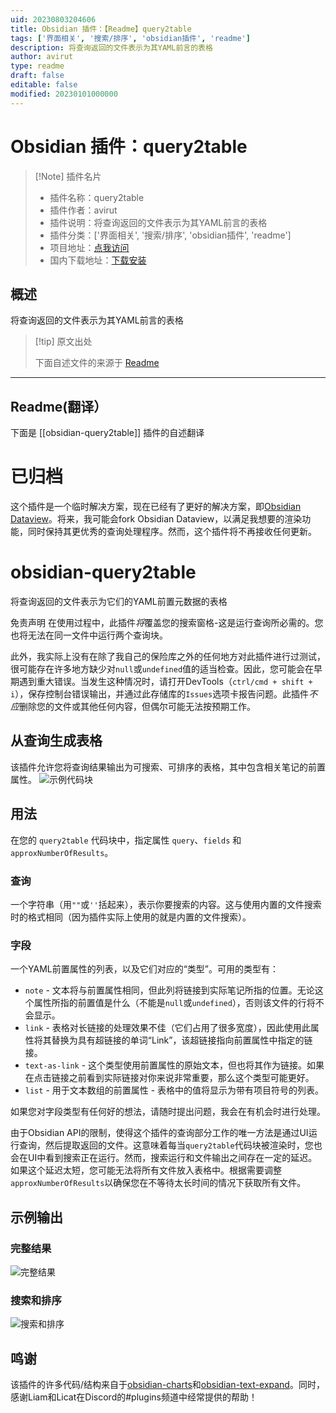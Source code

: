 ```yaml
---
uid: 20230803204606
title: Obsidian 插件：【Readme】query2table
tags: ['界面相关', '搜索/排序', 'obsidian插件', 'readme']
description: 将查询返回的文件表示为其YAML前言的表格
author: avirut
type: readme
draft: false
editable: false
modified: 20230101000000
---
```


# Obsidian 插件：query2table

> [!Note] 插件名片
> - 插件名称：query2table
> - 插件作者：avirut
> - 插件说明：将查询返回的文件表示为其YAML前言的表格
> - 插件分类：['界面相关', '搜索/排序', 'obsidian插件', 'readme']
> - 项目地址：[点我访问](https://github.com/avirut/obsidian-query2table)
> - 国内下载地址：[下载安装](https://pkmer.cn/products/plugin/pluginMarket/?obsidian-query2table)

## 概述

将查询返回的文件表示为其YAML前言的表格



> [!tip] 原文出处
> 
>下面自述文件的来源于 [Readme](https://ghproxy.net/https://raw.githubusercontent.com/avirut/obsidian-query2table/master/README.md)
> 

---

## Readme(翻译）

下面是 [[obsidian-query2table]] 插件的自述翻译


# 已归档
这个插件是一个临时解决方案，现在已经有了更好的解决方案，即[Obsidian Dataview](https://github.com/blacksmithgu/obsidian-dataview)。将来，我可能会fork Obsidian Dataview，以满足我想要的渲染功能，同时保持其更优秀的查询处理程序。然而，这个插件将不再接收任何更新。

# obsidian-query2table
将查询返回的文件表示为它们的YAML前置元数据的表格

免责声明
在使用过程中，此插件*将*覆盖您的搜索窗格-这是运行查询所必需的。您也将无法在同一文件中运行两个查询块。

此外，我实际上没有在除了我自己的保险库之外的任何地方对此插件进行过测试，很可能存在许多地方缺少对`null`或`undefined`值的适当检查。因此，您可能会在早期遇到重大错误。当发生这种情况时，请打开DevTools（`ctrl/cmd + shift + i`），保存控制台错误输出，并通过此存储库的`Issues`选项卡报告问题。此插件*不应*删除您的文件或其他任何内容，但偶尔可能无法按预期工作。

## 从查询生成表格
该插件允许您将查询结果输出为可搜索、可排序的表格，其中包含相关笔记的前置属性。
![示例代码块](https://github.com/avirut/obsidian-query2table/blob/master/imgs/codeblock.png?raw=true)

## 用法
在您的 `query2table` 代码块中，指定属性 `query`、`fields` 和 `approxNumberOfResults`。

### 查询
一个字符串（用`""`或`''`括起来），表示你要搜索的内容。这与使用内置的文件搜索时的格式相同（因为插件实际上使用的就是内置的文件搜索）。

### 字段
一个YAML前置属性的列表，以及它们对应的“类型”。可用的类型有：
- `note` - 文本将与前置属性相同，但此列将链接到实际笔记所指的位置。无论这个属性所指的前置值是什么（不能是`null`或`undefined`），否则该文件的行将不会显示。
- `link` - 表格对长链接的处理效果不佳（它们占用了很多宽度），因此使用此属性将其替换为具有超链接的单词“Link”，该超链接指向前置属性中指定的链接。
- `text-as-link` - 这个类型使用前置属性的原始文本，但也将其作为链接。如果在点击链接之前看到实际链接对你来说非常重要，那么这个类型可能更好。
- `list` - 用于文本数组的前置属性 - 表格中的值将显示为带有项目符号的列表。

如果您对字段类型有任何好的想法，请随时提出问题，我会在有机会时进行处理。

由于Obsidian API的限制，使得这个插件的查询部分工作的唯一方法是通过UI运行查询，然后提取返回的文件。这意味着每当`query2table`代码块被渲染时，您也会在UI中看到搜索正在运行。然而，搜索运行和文件输出之间存在一定的延迟。如果这个延迟太短，您可能无法将所有文件放入表格中。根据需要调整`approxNumberOfResults`以确保您在不等待太长时间的情况下获取所有文件。

## 示例输出

### 完整结果
![完整结果](https://github.com/avirut/obsidian-query2table/blob/master/imgs/full-results.png?raw=true)

### 搜索和排序
![搜索和排序](https://github.com/avirut/obsidian-query2table/blob/master/imgs/search-sort-results.png?raw=true)

## 鸣谢
该插件的许多代码/结构来自于[obsidian-charts](https://github.com/phibr0/obsidian-charts)和[obsidian-text-expand](https://github.com/mrjackphil/obsidian-text-expand)。同时，感谢Liam和Licat在Discord的#plugins频道中经常提供的帮助！




